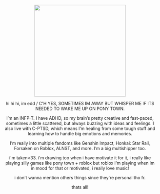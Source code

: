 <p align="center">
<img src="https://64.media.tumblr.com/a1c20ef7a7fd1121ca9b229371036ee6/14d0de942356835e-cb/s400x600/b54105649e8e257a0f35edc59bb1a9226f61e610.pnj" width="300px"><br>
<p align="center">
<p align="center"> hi hi hi, im edd / C'H YES, SOMETIMES IM AWAY BUT WHISPER ME IF ITS NEEDED TO WAKE ME UP ON PONY TOWN.
<p align="center"> I’m an INFP-T. I have ADHD, so my brain’s pretty creative and fast-paced, sometimes a little scattered, but always buzzing with ideas and feelings. I also live with C-PTSD, which means I’m healing from some tough stuff and learning how to handle big emotions and memories.

<p align="center">I’m really into multiple fandoms like Genshin Impact, Honkai: Star Rail, Forsaken on Roblox, ALNST, and more. I’m a big multishipper too.

<p align="center"> i'm taken<33. i'm drawing too when i have motivate it for it, i really like playing silly games like pony town + roblox but roblox i'm playing when im in mood for that or motivated, i really love music!

<p align="center">i don't wanna mention others things since they're personal tho fr.
<p align="center"> thats all!
